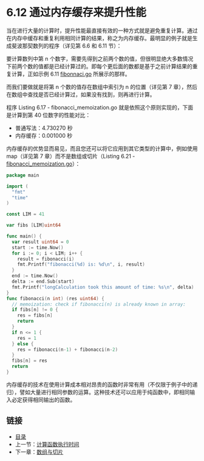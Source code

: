 # 6.12 通过内存缓存来提升性能

当在进行大量的计算时，提升性能最直接有效的一种方式就是避免重复计算。通过在内存中缓存和重复利用相同计算的结果，称之为内存缓存。最明显的例子就是生成斐波那契数列的程序（详见第 6.6 和 6.11 节）：

要计算数列中第 n 个数字，需要先得到之前两个数的值，但很明显绝大多数情况下前两个数的值都是已经计算过的。即每个更后面的数都是基于之前计算结果的重复计算，正如示例 6.11 [fibonnaci.go](examples/chapter_6/fibonacci.go) 所展示的那样。

而我们要做就是将第 n 个数的值存在数组中索引为 n 的位置（详见第 7 章），然后在数组中查找是否已经计算过，如果没有找到，则再进行计算。

程序 Listing 6.17 - fibonacci_memoization.go 就是依照这个原则实现的，下面是计算到第 40 位数字的性能对比：

- 普通写法：4.730270 秒
- 内存缓存：0.001000 秒

内存缓存的优势显而易见，而且您还可以将它应用到其它类型的计算中，例如使用 map（详见第 7 章）而不是数组或切片（Listing 6.21 - [fibonacci_memoization.go](examples/chapter_6/fibonacci_memoization.go)）：

```go
package main

import (
  "fmt"
  "time"
)

const LIM = 41

var fibs [LIM]uint64

func main() {
  var result uint64 = 0
  start := time.Now()
  for i := 0; i < LIM; i++ {
    result = fibonacci(i)
    fmt.Printf("fibonacci(%d) is: %d\n", i, result)
  }
  end := time.Now()
  delta := end.Sub(start)
  fmt.Printf("longCalculation took this amount of time: %s\n", delta)
}
func fibonacci(n int) (res uint64) {
  // memoization: check if fibonacci(n) is already known in array:
  if fibs[n] != 0 {
    res = fibs[n]
    return
  }
  if n <= 1 {
    res = 1
  } else {
    res = fibonacci(n-1) + fibonacci(n-2)
  }
  fibs[n] = res
  return
}
```

内存缓存的技术在使用计算成本相对昂贵的函数时非常有用（不仅限于例子中的递归），譬如大量进行相同参数的运算。这种技术还可以应用于纯函数中，即相同输入必定获得相同输出的函数。

## 链接

- [目录](directory.md)
- 上一节：[计算函数执行时间](06.11.md)
- 下一章：[数组与切片](07.0.md)
